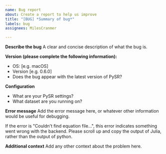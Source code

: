 ```yaml
---
name: Bug report
about: Create a report to help us improve
title: "[BUG] *Summary of bug*"
labels: bug
assignees: MilesCranmer

---
```


**Describe the bug**
A clear and concise description of what the bug is.

**Version (please complete the following information):**
- OS: [e.g. macOS]
- Version [e.g. 0.6.0]
- Does the bug appear with the latest version of PySR?

**Configuration**
- What are your PySR settings?
- What dataset are you running on?

**Error message**
Add the error message here, or whatever other information would be useful for debugging.

If the error is "Couldn't find equation file...", this error indicates something
went wrong with the backend. Please scroll up and copy 
the output of Julia, rather than the output of python.

**Additional context**
Add any other context about the problem here.
